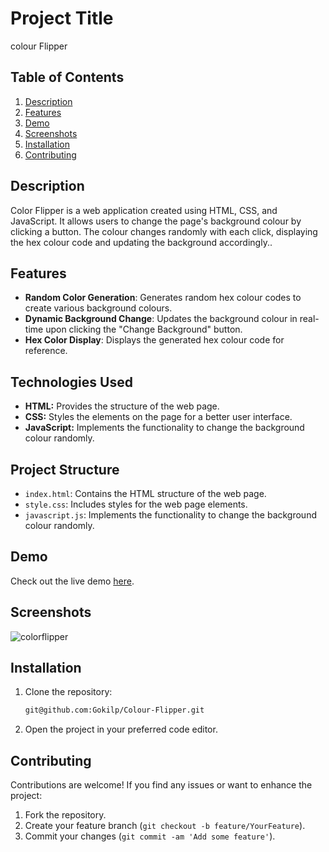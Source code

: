 # Project Title

colour Flipper

## Table of Contents
1. [Description](#description)
2. [Features](#features)
3. [Demo](#Demo)
4. [Screenshots](#screenshots)
6. [Installation](#installation)
7. [Contributing](#contributing)

## Description
Color Flipper is a web application created using HTML, CSS, and JavaScript. It allows users to change the page's background colour by clicking a button. 
The colour changes randomly with each click, displaying the hex colour code and updating the background accordingly..

## Features


- **Random Color Generation**: Generates random hex colour codes to create various background colours.
- **Dynamic Background Change**: Updates the background colour in real-time upon clicking the "Change Background" button.
- **Hex Color Display**: Displays the generated hex colour code for reference.


## Technologies Used

- **HTML:** Provides the structure of the web page.
- **CSS:** Styles the elements on the page for a better user interface.
- **JavaScript:** Implements the functionality to change the background colour randomly.

## Project Structure

- `index.html`: Contains the HTML structure of the web page.
- `style.css`: Includes styles for the web page elements.
- `javascript.js`: Implements the functionality to change the background colour randomly.



## Demo
Check out the live demo [here](https://gokilp.github.io/Colour-Flipper/).




## Screenshots

![colorflipper](https://github.com/Gokilp/Zerodha_clone/assets/76507378/df719eae-e808-420d-8ae2-c6f0b113b774)




## Installation
1. Clone the repository:
    ```bash
   git@github.com:Gokilp/Colour-Flipper.git
    ```
2. Open the project in your preferred code editor.


## Contributing

Contributions are welcome! If you find any issues or want to enhance the project:
1. Fork the repository.
2. Create your feature branch (`git checkout -b feature/YourFeature`).
3. Commit your changes (`git commit -am 'Add some feature'`).
